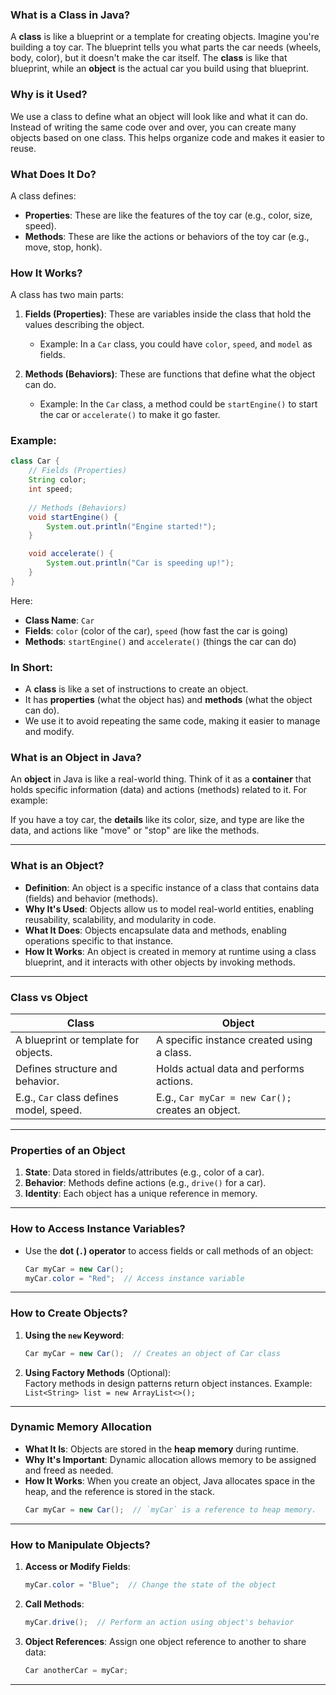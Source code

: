 ### What is a Class in Java?

A **class** is like a blueprint or a template for creating objects. Imagine you're building a toy car. 
The blueprint tells you what parts the car needs (wheels, body, color), but it doesn't make the car itself. 
The **class** is like that blueprint, while an **object** is the actual car you build using that blueprint.

### Why is it Used?

We use a class to define what an object will look like and what it can do. Instead of writing the same code over and over, you can create many objects based on one class. This helps organize code and makes it easier to reuse.

### What Does It Do?

A class defines:
- **Properties**: These are like the features of the toy car (e.g., color, size, speed).
- **Methods**: These are like the actions or behaviors of the toy car (e.g., move, stop, honk).

### How It Works?

A class has two main parts:
1. **Fields (Properties)**: These are variables inside the class that hold the values describing the object.
   - Example: In a `Car` class, you could have `color`, `speed`, and `model` as fields.
   
2. **Methods (Behaviors)**: These are functions that define what the object can do.
   - Example: In the `Car` class, a method could be `startEngine()` to start the car or `accelerate()` to make it go faster.

### Example:

```java
class Car {
    // Fields (Properties)
    String color;
    int speed;
    
    // Methods (Behaviors)
    void startEngine() {
        System.out.println("Engine started!");
    }

    void accelerate() {
        System.out.println("Car is speeding up!");
    }
}
```

Here:
- **Class Name**: `Car`
- **Fields**: `color` (color of the car), `speed` (how fast the car is going)
- **Methods**: `startEngine()` and `accelerate()` (things the car can do)

### In Short:
- A **class** is like a set of instructions to create an object.
- It has **properties** (what the object has) and **methods** (what the object can do).
- We use it to avoid repeating the same code, making it easier to manage and modify.

### **What is an Object in Java?**  
An **object** in Java is like a real-world thing. Think of it as a **container** that holds specific information (data) and actions (methods) related to it. For example:  

If you have a toy car, the **details** like its color, size, and type are like the data, and actions like "move" or "stop" are like the methods.

---

### **What is an Object?**
- **Definition**: An object is a specific instance of a class that contains data (fields) and behavior (methods).  
- **Why It's Used**: Objects allow us to model real-world entities, enabling reusability, scalability, and modularity in code.  
- **What It Does**: Objects encapsulate data and methods, enabling operations specific to that instance.  
- **How It Works**: An object is created in memory at runtime using a class blueprint, and it interacts with other objects by invoking methods.

---

### **Class vs Object**
| **Class**                              | **Object**                           |
|----------------------------------------|---------------------------------------|
| A blueprint or template for objects.   | A specific instance created using a class. |
| Defines structure and behavior.        | Holds actual data and performs actions. |
| E.g., `Car` class defines model, speed. | E.g., `Car myCar = new Car();` creates an object. |

---

### **Properties of an Object**
1. **State**: Data stored in fields/attributes (e.g., color of a car).  
2. **Behavior**: Methods define actions (e.g., `drive()` for a car).  
3. **Identity**: Each object has a unique reference in memory.

---

### **How to Access Instance Variables?**
- Use the **dot (`.`) operator** to access fields or call methods of an object:  
  ```java
  Car myCar = new Car();
  myCar.color = "Red";  // Access instance variable
  ```

---

### **How to Create Objects?**
1. **Using the `new` Keyword**:  
   ```java
   Car myCar = new Car();  // Creates an object of Car class
   ```

2. **Using Factory Methods** (Optional):  
   Factory methods in design patterns return object instances. Example: `List<String> list = new ArrayList<>();`

---

### **Dynamic Memory Allocation**
- **What It Is**: Objects are stored in the **heap memory** during runtime.  
- **Why It's Important**: Dynamic allocation allows memory to be assigned and freed as needed.  
- **How It Works**: When you create an object, Java allocates space in the heap, and the reference is stored in the stack.  
  ```java
  Car myCar = new Car();  // `myCar` is a reference to heap memory.
  ```
  
---

### **How to Manipulate Objects?**
1. **Access or Modify Fields**:  
   ```java
   myCar.color = "Blue";  // Change the state of the object
   ```
2. **Call Methods**:  
   ```java
   myCar.drive();  // Perform an action using object's behavior
   ```
3. **Object References**: Assign one object reference to another to share data:  
   ```java
   Car anotherCar = myCar;
   ```

---